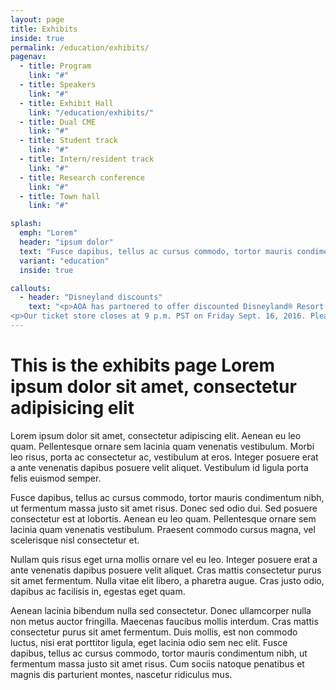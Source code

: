 ```yaml
---
layout: page
title: Exhibits
inside: true
permalink: /education/exhibits/
pagenav:
  - title: Program
    link: "#"
  - title: Speakers
    link: "#"
  - title: Exhibit Hall
    link: "/education/exhibits/"
  - title: Dual CME
    link: "#"
  - title: Student track
    link: "#"
  - title: Intern/resident track
    link: "#"
  - title: Research conference
    link: "#"
  - title: Town hall
    link: "#"

splash:
  emph: "Lorem"
  header: "ipsum dolor" 
  text: "Fusce dapibus, tellus ac cursus commodo, tortor mauris condimentum nibh, ut fermentum massa justo sit amet risus."
  variant: "education"
  inside: true

callouts:
  - header: "Disneyland discounts"
    text: "<p>AOA has partnered to offer discounted Disneyland® Resort Theme Park tickets. These special ticket prices are not available once you arrive at the Resort.</p>
<p>Our ticket store closes at 9 p.m. PST on Friday Sept. 16, 2016. Please check your attendee confirmation email for information about where to purchase discounted tickets.</p>"
---
```


# This is the exhibits page Lorem ipsum dolor sit amet, consectetur adipisicing elit

Lorem ipsum dolor sit amet, consectetur adipiscing elit. Aenean eu leo quam. Pellentesque ornare sem lacinia quam venenatis vestibulum. Morbi leo risus, porta ac consectetur ac, vestibulum at eros. Integer posuere erat a ante venenatis dapibus posuere velit aliquet. Vestibulum id ligula porta felis euismod semper.

Fusce dapibus, tellus ac cursus commodo, tortor mauris condimentum nibh, ut fermentum massa justo sit amet risus. Donec sed odio dui. Sed posuere consectetur est at lobortis. Aenean eu leo quam. Pellentesque ornare sem lacinia quam venenatis vestibulum. Praesent commodo cursus magna, vel scelerisque nisl consectetur et.

Nullam quis risus eget urna mollis ornare vel eu leo. Integer posuere erat a ante venenatis dapibus posuere velit aliquet. Cras mattis consectetur purus sit amet fermentum. Nulla vitae elit libero, a pharetra augue. Cras justo odio, dapibus ac facilisis in, egestas eget quam.

Aenean lacinia bibendum nulla sed consectetur. Donec ullamcorper nulla non metus auctor fringilla. Maecenas faucibus mollis interdum. Cras mattis consectetur purus sit amet fermentum. Duis mollis, est non commodo luctus, nisi erat porttitor ligula, eget lacinia odio sem nec elit. Fusce dapibus, tellus ac cursus commodo, tortor mauris condimentum nibh, ut fermentum massa justo sit amet risus. Cum sociis natoque penatibus et magnis dis parturient montes, nascetur ridiculus mus.
